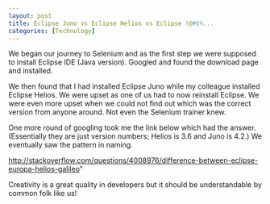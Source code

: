 ```yaml
---
layout: post
title: Eclipse Juno vs Eclipse Helios vs Eclipse !@#$%...
categories: [Technology]
---
```


We began our journey to Selenium and as the first step we were supposed to install Eclipse IDE 
(Java version). Googled and found the download page and installed.  

We then found that I had installed Eclipse Juno while my colleague installed Eclipse Helios. 
We were upset as one of us had to now reinstall Eclipse. We were even more upset when we could 
not find out which was the correct version from anyone around. Not even the Selenium trainer knew.  

One more round of googling took me the link below which had the answer. (Essentially they are 
just version numbers; Helios is 3.6 and Juno is 4.2.) We eventually saw the pattern in naming.

http://stackoverflow.com/questions/4008976/difference-between-eclipse-europa-helios-galileo"

Creativity is a great quality in developers but it should be understandable by common folk like us!